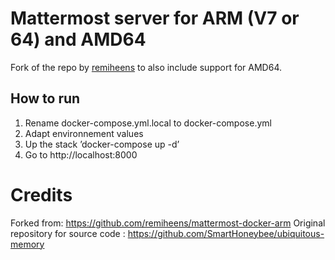 # Mattermost server for ARM (V7 or 64) and AMD64

Fork of the repo by [remiheens](https://github.com/remiheens) to also include support for AMD64.

## How to run

1. Rename docker-compose.yml.local to docker-compose.yml
1. Adapt environnement values
1. Up the stack ’docker-compose up -d’
1. Go to http://localhost:8000

# Credits 

Forked from: https://github.com/remiheens/mattermost-docker-arm
Original repository for source code : https://github.com/SmartHoneybee/ubiquitous-memory
